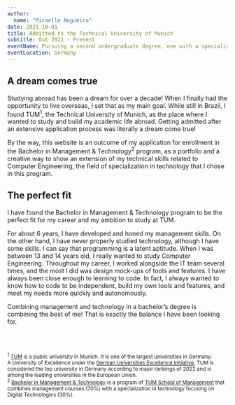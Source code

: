 ```yaml
---
author:
  name: "Micaelle Nogueira"
date: 2021-10-01
title: Admitted to the Technical University of Munich
subtitle: Out 2021 - Present
eventName: Pursuing a second undergraduate degree, one with a specialization in technology
eventLocation: Germany
---
```


## A dream comes true

Studying abroad has been a dream for over a decade! When I finally had the opportunity to live overseas, I set that as my main goal. While still in Brazil, I found TUM<sup>1</sup>, the Technical University of Munich, as the place where I wanted to study and build my academic life abroad. Getting admitted after an extensive application process was literally a dream come true!

By the way, this website is an outcome of my application for enrollment in the Bachelor in Management & Technology<sup>2</sup> program, as a portfolio and a creative way to show an extension of my technical skills related to Computer Engineering, the field of specialization in technology that I chose in this program.

## The perfect fit

I have found the Bachelor in Management & Technology program to be the perfect fit for my career and my ambition to study at TUM.

For about 6 years, I have developed and honed my management skills. On the other hand, I have never properly studied technology, although I have some skills. I can say that programming is a latent aptitude. When I was between 13 and 14 years old, I really wanted to study Computer Engineering. Throughout my career, I worked alongside the IT team several times, and the most I did was design mock-ups of tools and features. I have always been close enough to learning to code. In fact, I always wanted to know how to code to be independent, build my own tools and features, and meet my needs more quickly and autonomously.

Combining management and technology in a bachelor’s degree is combining the best of me! That is exactly the balance I have been looking for.

<br/>
<br/>

<small><sup>1</sup> [TUM](https://www.tum.de/en/) is a public university in Munich. It is one of the largest universities in Germany. A University of Excellence under the [German Universities Excellence Initiative](https://en.wikipedia.org/wiki/German_Universities_Excellence_Initiative), TUM is considered the top university in Germany according to major rankings of 2022 and is among the leading universities in the European Union.</small><br/>
<small><sup>2</sup> [Bachelor in Management & Technology](https://www.mgt.tum.de/programs/bachelor-management-technology/munich) is a program of [TUM School of Management](https://www.mgt.tum.de/) that combines management courses (70%) with a specialization in technology focusing on Digital Technologies (30%).</small>